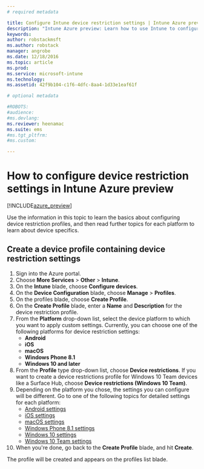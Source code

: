 ```yaml
---
# required metadata

title: Configure Intune device restriction settings | Intune Azure preview | Microsoft Docs
description: "Intune Azure preview: Learn how to use Intune to configure settings and features on devices you manage."
keywords:
author: robstackmsft
ms.author: robstack
manager: angrobe
ms.date: 12/18/2016
ms.topic: article
ms.prod:
ms.service: microsoft-intune
ms.technology:
ms.assetid: 42f9b104-c1f6-4dfc-8aa4-1d33e1eaf61f

# optional metadata

#ROBOTS:
#audience:
#ms.devlang:
ms.reviewer: heenamac
ms.suite: ems
#ms.tgt_pltfrm:
#ms.custom:

---
```


# How to configure device restriction settings in Intune Azure preview

[!INCLUDE[azure_preview](../includes/azure_preview.md)]

Use the information in this topic to learn the basics about configuring device restriction profiles, and then read further topics for each platform to learn about device specifics.

## Create a device profile containing device restriction settings

1. Sign into the Azure portal.
2. Choose **More Services** > **Other** > **Intune**.
3. On the **Intune** blade, choose **Configure devices**.
2. On the **Device Configuration** blade, choose **Manage** > **Profiles**.
3. On the profiles blade, choose **Create Profile**.
4. On the **Create Profile** blade, enter a **Name** and **Description** for the device restriction profile.
5. From the **Platform** drop-down list, select the device platform to which you want to apply custom settings. Currently, you can choose one of the following platforms for device restriction settings:
	- **Android**
	- **iOS**
	- **macOS**
	- **Windows Phone 8.1**
	- **Windows 10 and later**
6. From the **Profile** type drop-down list, choose **Device restrictions**. If you want to create a device restrictions profile for Windows 10 Team devices like a Surface Hub, choose **Device restrictions (Windows 10 Team)**.
7. Depending on the platform you chose, the settings you can configure will be different. Go to one of the following topics for detailed settings for each platform:
	- [Android settings](device-restrictions-for-android.md)
	- [iOS settings](device-restrictions-for-ios.md)
	- [macOS settings](device-restrictions-for-macos.md)
	- [Windows Phone 8.1 settings](device-restrictions-for-windows-phone-8-1.md)
	- [Windows 10 settings](device-restrictions-for-windows-10.md)
	- [Windows 10 Team settings](device-restrictions-for-windows-10-team.md)
8. When you're done, go back to the **Create Profile** blade, and hit **Create**.

The profile will be created and appears on the profiles list blade.
